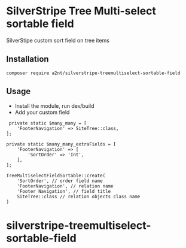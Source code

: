 # SilverStripe Tree Multi-select sortable field

SilverStipe custom sort field on tree items

## Installation

```
composer require a2nt/silverstripe-treemultiselect-sortable-field
```

## Usage

- Install the module, run dev/build
- Add your custom field

```
 private static $many_many = [
    'FooterNavigation' => SiteTree::class,
];

private static $many_many_extraFields = [
    'FooterNavigation' => [
        'SortOrder' => 'Int',
    ],
];

TreeMultiselectFieldSortable::create(
    'SortOrder', // order field name
    'FooterNavigation', // relation name
    'Footer Navigation', // field title
    SiteTree::class // relation objects class name
)
```
# silverstripe-treemultiselect-sortable-field
